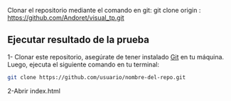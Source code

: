 

Clonar el repositorio mediante el comando en git: git clone origin : https://github.com/Andoret/visual_tp.git 

## Ejecutar resultado de la prueba 

1- Clonar este repositorio, asegúrate de tener instalado [Git](https://git-scm.com/) en tu máquina. Luego, ejecuta el siguiente comando en tu terminal:

```bash
git clone https://github.com/usuario/nombre-del-repo.git
```
2-Abrir index.html

